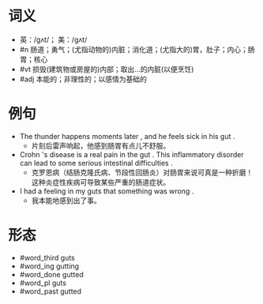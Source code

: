 # 词义
- 英：/ɡʌt/； 美：/ɡʌt/
- #n 肠道；勇气；(尤指动物的)内脏；消化道；(尤指大的)胃，肚子；内心；肠胃；核心
- #vt 损毁(建筑物或房屋的)内部；取出…的内脏(以便烹饪)
- #adj 本能的；非理性的；以感情为基础的
# 例句
- The thunder happens moments later , and he feels sick in his gut .
	- 片刻后雷声响起，他感到肠胃有点儿不舒服。
- Crohn 's disease is a real pain in the gut . This inflammatory disorder can lead to some serious intestinal difficulties .
	- 克罗恩病（结肠克隆氏病、节段性回肠炎）对肠胃来说可真是一种折磨！这种炎症性疾病可导致某些严重的肠道症状。
- I had a feeling in my guts that something was wrong .
	- 我本能地感到出了事。
# 形态
- #word_third guts
- #word_ing gutting
- #word_done gutted
- #word_pl guts
- #word_past gutted
